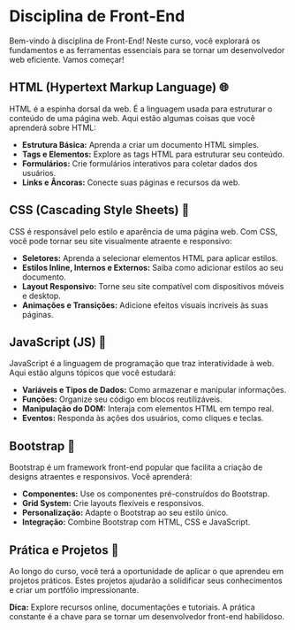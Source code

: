 # Disciplina de Front-End

Bem-vindo à disciplina de Front-End! Neste curso, você explorará os fundamentos e as ferramentas essenciais para se tornar um desenvolvedor web eficiente. Vamos começar!

## HTML (Hypertext Markup Language) 🌐

HTML é a espinha dorsal da web. É a linguagem usada para estruturar o conteúdo de uma página web. Aqui estão algumas coisas que você aprenderá sobre HTML:

- **Estrutura Básica:** Aprenda a criar um documento HTML simples.
- **Tags e Elementos:** Explore as tags HTML para estruturar seu conteúdo.
- **Formulários:** Crie formulários interativos para coletar dados dos usuários.
- **Links e Âncoras:** Conecte suas páginas e recursos da web.

## CSS (Cascading Style Sheets) 🎨

CSS é responsável pelo estilo e aparência de uma página web. Com CSS, você pode tornar seu site visualmente atraente e responsivo:

- **Seletores:** Aprenda a selecionar elementos HTML para aplicar estilos.
- **Estilos Inline, Internos e Externos:** Saiba como adicionar estilos ao seu documento.
- **Layout Responsivo:** Torne seu site compatível com dispositivos móveis e desktop.
- **Animações e Transições:** Adicione efeitos visuais incríveis às suas páginas.

## JavaScript (JS) 🚀

JavaScript é a linguagem de programação que traz interatividade à web. Aqui estão alguns tópicos que você estudará:

- **Variáveis e Tipos de Dados:** Como armazenar e manipular informações.
- **Funções:** Organize seu código em blocos reutilizáveis.
- **Manipulação do DOM:** Interaja com elementos HTML em tempo real.
- **Eventos:** Responda às ações dos usuários, como cliques e teclas.

## Bootstrap 🌟

Bootstrap é um framework front-end popular que facilita a criação de designs atraentes e responsivos. Você aprenderá:

- **Componentes:** Use os componentes pré-construídos do Bootstrap.
- **Grid System:** Crie layouts flexíveis e responsivos.
- **Personalização:** Adapte o Bootstrap ao seu estilo único.
- **Integração:** Combine Bootstrap com HTML, CSS e JavaScript.

## Prática e Projetos 💼

Ao longo do curso, você terá a oportunidade de aplicar o que aprendeu em projetos práticos. Estes projetos ajudarão a solidificar seus conhecimentos e criar um portfólio impressionante.

**Dica:** Explore recursos online, documentações e tutoriais. A prática constante é a chave para se tornar um desenvolvedor front-end habilidoso.
